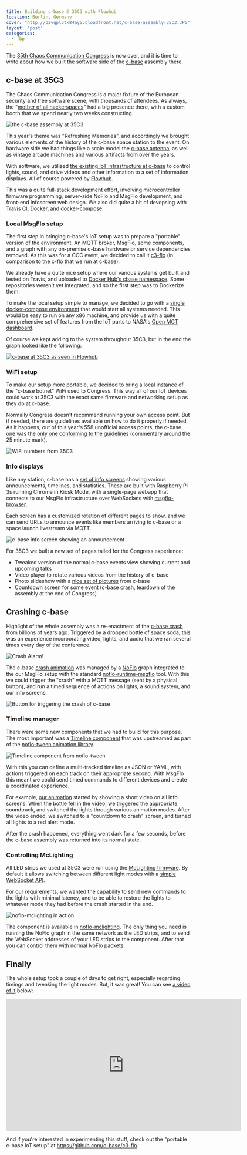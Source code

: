 ```yaml
---
title: Building c-base @ 35C3 with Flowhub
location: Berlin, Germany
cover: "http://d2vqpl3tx84ay5.cloudfront.net/c-base-assembly-35c3.JPG"
layout: 'post'
categories:
  - fbp
---
```

The [35th Chaos Communication Congress](https://events.ccc.de/congress/2018/wiki/index.php/Main_Page) is now over, and it is time to write about how we built the software side of the [c-base](https://c-base.org) assembly there.

## c-base at 35C3

The Chaos Communication Congress is a major fixture of the European security and free software scene, with thousands of attendees. As always, the "[mother of all hackerspaces](https://wiki.hackerspaces.org/c-base)" had a big presence there, with a custom booth that we spend nearly two weeks constructing.

![the c-base assembly at 35C3](http://d2vqpl3tx84ay5.cloudfront.net/800x/c-base-assembly-35c3.JPG)

This year's theme was "Refreshing Memories", and accordingly we brought various elements of the history of the c-base space station to the event. On hardware side we had things like a scale model the [c-base antenna](https://en.wikipedia.org/wiki/Fernsehturm_Berlin), as well as vintage arcade machines and various artifacts from over the years.

With software, we utilized [the existing IoT infrastructure at c-base](https://bergie.iki.fi/blog/flowhub-iot-workshop-c-base/) to control lights, sound, and drive videos and other information to a set of information displays. All of course powered by [Flowhub](https://flowhub.io/ide).

This was a quite full-stack development effort, involving microcontroller firmware programming, server-side NoFlo and MsgFlo development, and front-end infoscreen web design. We also did quite a bit of devopsing with Travis CI, Docker, and docker-compose.

### Local MsgFlo setup

The first step in bringing c-base's IoT setup was to prepare a "portable" version of the environment. An MQTT broker, MsgFlo, some components, and a graph with any on-premise c-base hardware or service dependencies removed. As this was for a CCC event, we decided to call it [c3-flo](https://github.com/c-base/c3-flo) (in comparison to the [c-flo](https://github.com/c-base/c-flo) that we run at c-base).

We already have a quite nice setup where our various systems get built and tested on Travis, and uploaded to [Docker Hub's cbase namespace](https://hub.docker.com/u/cbase). Some repositories weren't yet integrated, and so the first step was to Dockerize them.

To make the local setup simple to manage, we decided to go with a [single docker-compose environment](https://github.com/c-base/c3-flo/blob/master/docker-compose.yml) that would start all systems needed. This would be easy to run on any x86 machine, and provide us with a quite comprehensive set of features from the IoT parts to NASA's [Open MCT dashboard](https://bergie.iki.fi/blog/nasa-openmct-iot-dashboard/).

Of course we kept adding to the system throughout 35C3, but in the end the graph looked like the following: 

[![c-base at 35C3 as seen in Flowhub](http://d2vqpl3tx84ay5.cloudfront.net/800x/c3-flo-35c3.JPG)](http://d2vqpl3tx84ay5.cloudfront.net/c3-flo-35c3.JPG)

### WiFi setup

To make our setup more portable, we decided to bring a local instance of the "c-base botnet" WiFi used to Congress. This way all of our IoT devices could work at 35C3 with the exact same firmware and networking setup as they do at c-base.

Normally Congress doesn't recommend running your own access point. But if needed, there are guidelines available on how to do it properly if needed. As it happens, out of this year's 558 unofficial access points, the c-base one was the [only one conforming to the guidelines](https://media.ccc.de/v/35c3-9576-35c3_infrastructure_review) (commentary around the 25 minute mark).

![WiFi numbers from 35C3](http://d2vqpl3tx84ay5.cloudfront.net/800x/c-base-35c3-wifi.JPG)

### Info displays

Like any station, c-base has a [set of info screens](https://github.com/msgflo/msgflo-browser) showing various announcements, timelines, and statistics. These are built with Raspberry Pi 3s running Chrome in Kiosk Mode, with a single-page webapp that connects to our MsgFlo infrastructure over WebSockets with [msgflo-browser](https://github.com/msgflo/msgflo-browser).

Each screen has a customized rotation of different pages to show, and we can send URLs to announce events like members arriving to c-base or a space launch livestream via MQTT.

![c-base info screen showing an announcement](http://d2vqpl3tx84ay5.cloudfront.net/800x/c-base-infodisplay-35c3.JPG)

For 35C3 we built a new set of pages tailed for the Congress experience:

* Tweaked version of the normal c-base events view showing current and upcoming talks
* Video player to rotate various videos from the history of c-base
* Photo slideshow with a [nice set of pictures](https://www.flickr.com/photos/metavolution/albums/72157631227136604/) from c-base
* Countdown screen for some event (c-base crash, teardown of the assembly at the end of Congress)

## Crashing c-base

Highlight of the whole assembly was a re-enactment of the [c-base crash](https://en.wikipedia.org/wiki/C-base#Mythological_self-image_of_the_c-base) from billions of years ago. Triggered by a dropped bottle of space soda, this was an experience incorporating video, lights, and audio that we ran several times every day of the conference.

![Crash Alarm!](http://d2vqpl3tx84ay5.cloudfront.net/c-base-crash-35c3-small.GIF)

The c-base [crash animation](https://github.com/c-base/c3-flo/blob/master/animations/crash.yml) was managed by a [NoFlo](https://noflojs.org) graph integrated to the our MsgFlo setup with the standard [noflo-runtime-msgflo](https://github.com/noflo/noflo-runtime-msgflo) tool. With this we could trigger the "crash" with a MQTT message (sent by a physical button), and run a timed sequence of actions on lights, a sound system, and our info screens.

![Button for triggering the crash of c-base](http://d2vqpl3tx84ay5.cloudfront.net/800x/c-base-35c3-crash-button.JPG)

### Timeline manager

There were some new components that we had to build for this purpose. The most important was a [Timeline component](https://github.com/noflo/noflo-tween/blob/master/components/Timeline.js) that was upstreamed as part of the [noflo-tween animation library](https://github.com/noflo/noflo-tween).

![Timeline component from noflo-tween](http://d2vqpl3tx84ay5.cloudfront.net/500x/noflo-tween-timeline.JPG)

With this you can define a multi-tracked timeline as JSON or YAML, with actions triggered on each track on their appropriate second. With MsgFlo this meant we could send timed commands to different devices and create a coordinated experience.

For example, [our animation](https://github.com/c-base/c3-flo/blob/master/animations/crash.yml) started by showing a short video on all info screens. When the bottle fell in the video, we triggered the appropriate soundtrack, and switched the lights through various animation modes. After the video ended, we switched to a "countdown to crash" screen, and turned all lights to a red alert mode.

After the crash happened, everything went dark for a few seconds, before the c-base assembly was returned into its normal state.

### Controlling McLighting

All LED strips we used at 35C3 were run using the [McLighting firmware](https://github.com/toblum/McLighting). By default it allows switching between different light modes with a [simple WebSocket API](https://github.com/toblum/McLighting/wiki/WebSocket-API).

For our requirements, we wanted the capability to send new commands to the lights with minimal latency, and to be able to restore the lights to whatever mode they had before the crash started in the end.

![noflo-mclighting in action](http://d2vqpl3tx84ay5.cloudfront.net/500x/noflo-mclighting.JPG)

The component is available in [noflo-mclighting](https://github.com/noflo/noflo-mclighting). The only thing you need is running the NoFlo graph in the same network as the LED strips, and to send the WebSocket addresses of your LED strips to the component. After that you can control them with normal NoFlo packets.

## Finally

The whole setup took a couple of days to get right, especially regarding timings and tweaking the light modes. But, it was great! You can see [a video of it](https://vimeo.com/309632677) below:

<iframe src="https://player.vimeo.com/video/309632677" width="640" height="360" frameborder="0" webkitallowfullscreen mozallowfullscreen allowfullscreen></iframe>

And if you're interested in experimenting this stuff, check out the "portable c-base IoT setup" at <https://github.com/c-base/c3-flo>.